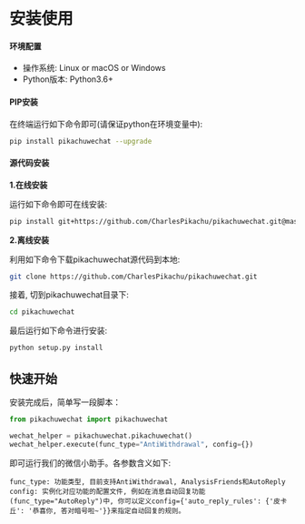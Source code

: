# 安装使用


#### 环境配置

- 操作系统: Linux or macOS or Windows
- Python版本: Python3.6+


#### PIP安装

在终端运行如下命令即可(请保证python在环境变量中):

```sh
pip install pikachuwechat --upgrade
```


#### 源代码安装

**1.在线安装**

运行如下命令即可在线安装:

```sh
pip install git+https://github.com/CharlesPikachu/pikachuwechat.git@master
```

**2.离线安装**

利用如下命令下载pikachuwechat源代码到本地:

```sh
git clone https://github.com/CharlesPikachu/pikachuwechat.git
```

接着, 切到pikachuwechat目录下:

```sh
cd pikachuwechat
```

最后运行如下命令进行安装:

```sh
python setup.py install
```


## 快速开始

安装完成后，简单写一段脚本：

```python
from pikachuwechat import pikachuwechat

wechat_helper = pikachuwechat.pikachuwechat()
wechat_helper.execute(func_type="AntiWithdrawal", config={})
```

即可运行我们的微信小助手。各参数含义如下:

```
func_type: 功能类型, 目前支持AntiWithdrawal, AnalysisFriends和AutoReply
config: 实例化对应功能的配置文件, 例如在消息自动回复功能(func_type="AutoReply")中, 你可以定义config={'auto_reply_rules': {'皮卡丘': '恭喜你, 答对暗号啦~'}}来指定自动回复的规则。
```
